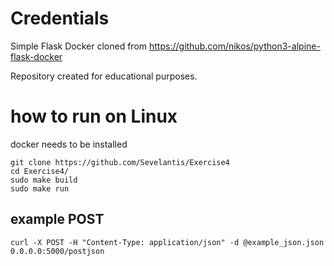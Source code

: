# Credentials
Simple Flask Docker cloned from https://github.com/nikos/python3-alpine-flask-docker

Repository created for educational purposes.

# how to run on Linux
docker needs to be installed
```
git clone https://github.com/Sevelantis/Exercise4
cd Exercise4/
sudo make build
sudo make run
```
## example POST
```
curl -X POST -H "Content-Type: application/json" -d @example_json.json 0.0.0.0:5000/postjson
```
